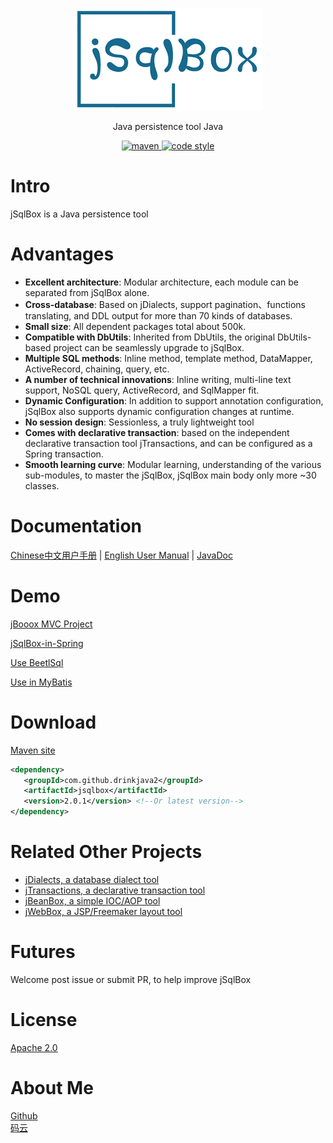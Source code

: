 ﻿<p align="center">
  <a href="https://github.com/drinkjava2/jSqlBox">
   <img alt="jsqlbox-logo" src="jsqlbox-logo.png">
  </a>
</p>

<p align="center">
  Java persistence tool Java
</p>

<p align="center">
  <a href="http://search.maven.org/#search%7Cga%7C1%7Cg%3A%22com.github.drinkjava2%22%20AND%20a%3A%22jsqlbox%22">
    <img alt="maven" src="https://img.shields.io/maven-central/v/com.github.drinkjava2/jsqlbox.svg?style=flat-square">
  </a>

  <a href="https://www.apache.org/licenses/LICENSE-2.0">
    <img alt="code style" src="https://img.shields.io/badge/license-Apache%202-4EB1BA.svg?style=flat-square">
  </a>
</p>

# Intro
jSqlBox is a Java persistence tool 

# Advantages
- **Excellent architecture**: Modular architecture, each module can be separated from jSqlBox alone.
- **Cross-database**: Based on jDialects, support pagination、functions translating, and DDL output for more than 70 kinds of databases.
- **Small size**: All dependent packages total about 500k.
- **Compatible with DbUtils**: Inherited from DbUtils, the original DbUtils-based project can be seamlessly upgrade to jSqlBox.
- **Multiple SQL methods**: Inline method, template method, DataMapper, ActiveRecord, chaining, query, etc.
- **A number of technical innovations**: Inline writing, multi-line text support, NoSQL query, ActiveRecord, and SqlMapper fit.
- **Dynamic Configuration**: In addition to support annotation configuration, jSqlBox also supports dynamic configuration changes at runtime.
- **No session design**: Sessionless, a truly lightweight tool
- **Comes with declarative transaction**: based on the independent declarative transaction tool jTransactions, and can be configured as a Spring transaction.
- **Smooth learning curve**: Modular learning, understanding of the various sub-modules, to master the jSqlBox, jSqlBox main body only more ~30 classes.

# Documentation

[Chinese中文用户手册](https://gitee.com/drinkjava2/jSqlBox/wikis/%E7%AE%80%E4%BB%8B)  |  [English User Manual](../../wiki)  | [JavaDoc](http://search.maven.org/#search%7Cga%7C1%7Ca%3A%22jsqlbox%22)

# Demo

[jBooox MVC Project](../../tree/master/demo/jbooox)

[jSqlBox-in-Spring](../../tree/master/demo/jsqlbox-in-spring)

[Use BeetlSql](../../tree/master/demo/jsqlbox-beetlsql)

[Use in MyBatis](https://github.com/drinkjava2/jDialects/blob/master/demo/demo-mybatis/src/test/java/com/github/drinkjava2/demo/TestDemo.java)

# Download

[Maven site](http://search.maven.org/#search%7Cga%7C1%7Ca%3A%22jsqlbox%22)

```xml
<dependency>
   <groupId>com.github.drinkjava2</groupId>
   <artifactId>jsqlbox</artifactId>
   <version>2.0.1</version> <!--Or latest version-->
</dependency> 
```

# Related Other Projects

- [jDialects, a database dialect tool](https://github.com/drinkjava2/jDialects)
- [jTransactions, a declarative transaction tool](https://github.com/drinkjava2/jTransactions)
- [jBeanBox, a simple IOC/AOP tool](https://github.com/drinkjava2/jBeanBox)
- [jWebBox, a JSP/Freemaker layout tool](https://github.com/drinkjava2/jWebBox)

# Futures

Welcome post issue or submit PR, to help improve jSqlBox

# License

[Apache 2.0](http://www.apache.org/licenses/LICENSE-2.0)

# About Me
[Github](https://github.com/drinkjava2)  
[码云](https://gitee.com/drinkjava2)  

